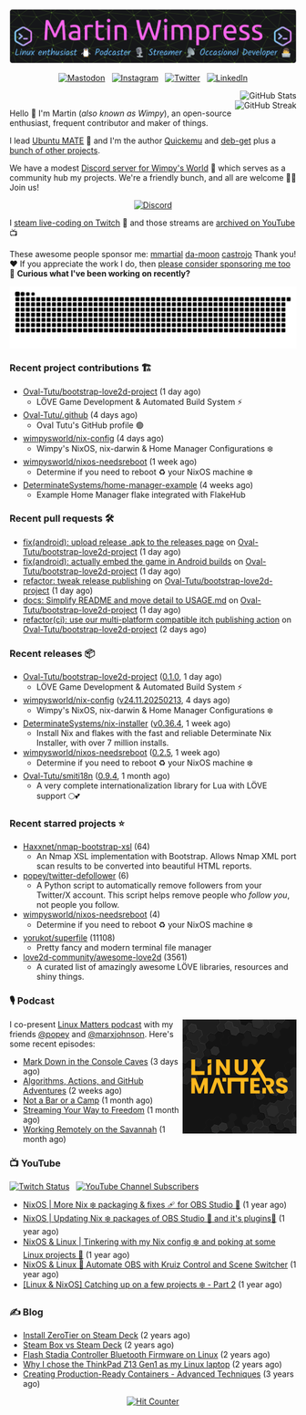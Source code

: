 <p align="center">
  <a href="https://wimpysworld.com" target="_blank"><img src="https://raw.githubusercontent.com/flexiondotorg/flexiondotorg/main/.github/github-header-image.png"></a>
</p>
<p align="center">
  &nbsp;<a href="https://fosstodon.org/@wimpy" target="_blank"><img alt="Mastodon" src="https://img.shields.io/badge/Mastodon-6468fa?style=for-the-badge&logo=mastodon&logoColor=%23ffffff"></a>&nbsp;
  &nbsp;<a href="https://www.instagram.com/wimpysworld/" target="_blank"><img alt="Instagram" src="https://img.shields.io/badge/instagram-d3175c?style=for-the-badge&logo=instagram&logoColor=%23ffffff"></a>&nbsp;
  &nbsp;<a href="https://twitter.com/m_wimpress" target="_blank"><img alt="Twitter" src="https://img.shields.io/badge/Twitter-303030?style=for-the-badge&logo=x&logoColor=%23ffffff"></a>&nbsp;
  &nbsp;<a href="https://www.linkedin.com/in/martinwimpress/" target="_blank"><img alt="LinkedIn" src="https://img.shields.io/badge/LinkedIn-1667be?style=for-the-badge&logo=linkedin&logoColor=%23ffffff"></a>&nbsp;
</p>
<a href="https://github.com/flexiondotorg" target="_blank"><img align="right" src="https://github-readme-stats.vercel.app/api?username=flexiondotorg&show_icons=true&show=reviews,discussions_started,discussions_answered,prs_merged&include_all_commits=true&bg_color=0E1117&title_color=fa66ed&icon_color=6bbbfa&text_color=c5c8c6&ring_color=98ed3f&border_radius=8" alt="GitHub Stats"></a>
<br />
<a href="https://github.com/flexiondotorg" target="_blank"><img align="right" src="https://streak-stats.demolab.com?user=flexiondotorg&theme=cobalt&border_radius=8&date_format=j%20M%5B%20Y%5D&mode=daily&card_width=465&hide_total_contributions=true" alt="GitHub Streak" /></a>

Hello 👋 I'm Martin (*also known as Wimpy*), an open-source enthusiast, frequent contributor and maker of things.

I lead [Ubuntu MATE](https://ubuntu-mate.org) 🧉 and I'm the author [Quickemu](https://github.com/quickemu-project)
and [deb-get](https://github.com/wimpysworld/deb-get) plus a [bunch of other projects](https://wimpysworld.com/projects/).

We have a modest [Discord server for Wimpy's World](https://wimpysworld.io/discord) 💬 which serves as a community hub my projects.
We're a friendly bunch, and all are welcome 🏳️‍🌈 Join us!

<div align="center"><a href="https://wimpysworld.io/discord" target="_blank"><img alt="Discord" src="https://img.shields.io/discord/712850672223125565?style=for-the-badge&logo=discord&logoColor=%23ffffff&label=Discord&labelColor=%234253e8&color=%23e4e2e2"></a></div>

I [steam live-coding on Twitch](https://twitch.tv/WimpysWorld) 📡 and those streams are [archived on YouTube](https://youtube.com/WimpysWorld) 📺️

These awesome people sponsor me: [mmartial](https://github.com/mmartial) [da-moon](https://github.com/da-moon) [castrojo](https://github.com/castrojo)  Thank you! ❤️
If you appreciate the work I do, then [please consider sponsoring me too](https://github.com/sponsors/flexiondotorg) 🤑 **Curious what I've been working on recently?**
<div align="center">
  <img align="center" alt="GitHub Contribution Snake" src="https://raw.githubusercontent.com/flexiondotorg/flexiondotorg/snake/github-contribution-grid-snake-dark.svg">
</div>

### Recent project contributions 🏗️


- [Oval-Tutu/bootstrap-love2d-project](https://github.com/Oval-Tutu/bootstrap-love2d-project) (1 day ago)
  - LÖVE Game Development &amp; Automated Build System ⚡
- [Oval-Tutu/.github](https://github.com/Oval-Tutu/.github) (4 days ago)
  - Oval Tutu&#39;s GitHub profile ️🟢
- [wimpysworld/nix-config](https://github.com/wimpysworld/nix-config) (4 days ago)
  - Wimpy&#39;s NixOS, nix-darwin  &amp; Home Manager Configurations ❄️
- [wimpysworld/nixos-needsreboot](https://github.com/wimpysworld/nixos-needsreboot) (1 week ago)
  - Determine if you need to reboot ️♻️ your NixOS machine ️❄️
- [DeterminateSystems/home-manager-example](https://github.com/DeterminateSystems/home-manager-example) (4 weeks ago)
  - Example Home Manager flake integrated with FlakeHub

### Recent pull requests 🛠️


- [fix(android): upload release .apk to the releases page](https://github.com/Oval-Tutu/bootstrap-love2d-project/pull/60) on [Oval-Tutu/bootstrap-love2d-project](https://github.com/Oval-Tutu/bootstrap-love2d-project) (1 day ago)
- [fix(android): actually embed the game in Android builds](https://github.com/Oval-Tutu/bootstrap-love2d-project/pull/59) on [Oval-Tutu/bootstrap-love2d-project](https://github.com/Oval-Tutu/bootstrap-love2d-project) (1 day ago)
- [refactor: tweak release publishing](https://github.com/Oval-Tutu/bootstrap-love2d-project/pull/58) on [Oval-Tutu/bootstrap-love2d-project](https://github.com/Oval-Tutu/bootstrap-love2d-project) (1 day ago)
- [docs: Simplify README and move detail to USAGE.md](https://github.com/Oval-Tutu/bootstrap-love2d-project/pull/57) on [Oval-Tutu/bootstrap-love2d-project](https://github.com/Oval-Tutu/bootstrap-love2d-project) (1 day ago)
- [refactor(ci): use our multi-platform compatible itch publishing action](https://github.com/Oval-Tutu/bootstrap-love2d-project/pull/56) on [Oval-Tutu/bootstrap-love2d-project](https://github.com/Oval-Tutu/bootstrap-love2d-project) (2 days ago)

### Recent releases 📦️


- [Oval-Tutu/bootstrap-love2d-project](https://github.com/Oval-Tutu/bootstrap-love2d-project) ([0.1.0](https://github.com/Oval-Tutu/bootstrap-love2d-project/releases/tag/0.1.0), 1 day ago)
  - LÖVE Game Development &amp; Automated Build System ⚡
- [wimpysworld/nix-config](https://github.com/wimpysworld/nix-config) ([v24.11.20250213](https://github.com/wimpysworld/nix-config/releases/tag/v24.11.20250213), 4 days ago)
  - Wimpy&#39;s NixOS, nix-darwin  &amp; Home Manager Configurations ❄️
- [DeterminateSystems/nix-installer](https://github.com/DeterminateSystems/nix-installer) ([v0.36.4](https://github.com/DeterminateSystems/nix-installer/releases/tag/v0.36.4), 1 week ago)
  - Install Nix and flakes with the fast and reliable Determinate Nix Installer, with over 7 million installs.
- [wimpysworld/nixos-needsreboot](https://github.com/wimpysworld/nixos-needsreboot) ([0.2.5](https://github.com/wimpysworld/nixos-needsreboot/releases/tag/0.2.5), 1 week ago)
  - Determine if you need to reboot ️♻️ your NixOS machine ️❄️
- [Oval-Tutu/smiti18n](https://github.com/Oval-Tutu/smiti18n) ([0.9.4](https://github.com/Oval-Tutu/smiti18n/releases/tag/0.9.4), 1 month ago)
  - A very complete internationalization library for Lua with LÖVE support 🌕💕

### Recent starred projects ⭐️


- [Haxxnet/nmap-bootstrap-xsl](https://github.com/Haxxnet/nmap-bootstrap-xsl) (64)
  - An Nmap XSL implementation with Bootstrap. Allows Nmap XML port scan results to be converted into beautiful HTML reports.
- [popey/twitter-defollower](https://github.com/popey/twitter-defollower) (6)
  - A Python script to automatically remove followers from your Twitter/X account. This script helps remove people who *follow you*, not people you follow.
- [wimpysworld/nixos-needsreboot](https://github.com/wimpysworld/nixos-needsreboot) (4)
  - Determine if you need to reboot ️♻️ your NixOS machine ️❄️
- [yorukot/superfile](https://github.com/yorukot/superfile) (11108)
  - Pretty fancy and modern terminal file manager
- [love2d-community/awesome-love2d](https://github.com/love2d-community/awesome-love2d) (3561)
  - A curated list of amazingly awesome LÖVE libraries, resources and shiny things.

### 🎙️ Podcast
<img align="right" src="https://raw.githubusercontent.com/flexiondotorg/flexiondotorg/main/.github/linuxmatters.png" alt="Linux Matters Podcast" width="200" height="200">

I co-present [Linux Matters podcast](https://linuxmatters.sh) with my friends [@popey](https://github.com/popey) and [@marxjohnson](https://github.com/marxjohnson).
Here's some recent episodes:

- [Mark Down in the Console Caves](https://linuxmatters.sh/49/) (3 days ago)
- [Algorithms, Actions, and GitHub Adventures](https://linuxmatters.sh/48/) (2 weeks ago)
- [Not a Bar or a Camp](https://linuxmatters.sh/47/) (1 month ago)
- [Streaming Your Way to Freedom](https://linuxmatters.sh/46/) (1 month ago)
- [Working Remotely on the Savannah](https://linuxmatters.sh/45/) (1 month ago)

### 📺️ YouTube
<a href="https://twitch.tv/WimpysWorld" target="_blank"><img alt="Twitch Status" src="https://img.shields.io/twitch/status/WimpysWorld?style=for-the-badge&logo=twitch&logoColor=ffffff&label=Twitch&labelColor=%23904ef9&color=%23e4e2e2"></a>&nbsp;&nbsp;
<a href="https://youtube.com/WimpysWorld" target="_blank"><img alt="YouTube Channel Subscribers" src="https://img.shields.io/youtube/channel/subscribers/UChpYmMp7EFaxuogUX1eAqyw?style=for-the-badge&logo=youtube&logoColor=ffffff&label=YouTube&labelColor=%23fb1b20&color=%23e4e2e2"></a>

- [NixOS | More Nix ❄️ packaging &amp; fixes 🩹 for OBS Studio 📡](https://www.youtube.com/watch?v=VqNaOOm7Dhw) (1 year ago)
- [NixOS | Updating Nix ❄️ packages of OBS Studio 📡 and it&#39;s plugins🔌](https://www.youtube.com/watch?v=phgOv_UCbMM) (1 year ago)
- [NixOS &amp; Linux | Tinkering with my Nix config ❄️ and poking at some Linux projects 🐧](https://www.youtube.com/watch?v=biVQ_-v8oEo) (1 year ago)
- [NixOS &amp; Linux 🐧 Automate OBS with Kruiz Control and Scene Switcher](https://www.youtube.com/watch?v=BSITslJbMGA) (1 year ago)
- [[Linux &amp; NixOS] Catching up on a few projects ❄️ - Part 2](https://www.youtube.com/watch?v=IpiuKvqHU-c) (1 year ago)

### ✍️ Blog

- [Install ZeroTier on Steam Deck](https://wimpysworld.com/posts/install-zerotier-on-steamdeck/) (2 years ago)
- [Steam Box vs Steam Deck](https://wimpysworld.com/posts/steambox-vs-steamdeck/) (2 years ago)
- [Flash Stadia Controller Bluetooth Firmware on Linux](https://wimpysworld.com/posts/flash-stadia-controller-bluetooth-firmware-on-linux/) (2 years ago)
- [Why I chose the ThinkPad Z13 Gen1 as my Linux laptop](https://wimpysworld.com/posts/why-i-chose-the-thinkpad-z13-as-my-linux-laptop/) (2 years ago)
- [Creating Production-Ready Containers - Advanced Techniques](https://wimpysworld.com/posts/creating-production-ready-containers-advanced-techniques/) (3 years ago)

<p align="center">
  <a href="https://github.com/flexiondotorg/flexiondotorg" target="_blank"><img alt="Hit Counter" src="https://img.shields.io/endpoint?url=https%3A%2F%2Fhits.dwyl.com%2Fflexiondotorg%2Fflexiondotorg.json&style=flat-square&logo=github&logoColor=ffffff&label=Visitors&labelColor=%23f76ce9&color=%236fbbf6">
</p>
